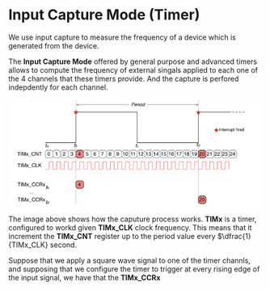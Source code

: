 # Input Capture Mode (Timer)

We use input capture to measure the frequency of a device which is generated from the device.

The **Input Capture Mode** offered by general purpose and advanced timers allows to compute the frequency of external singals applied to each one of the 4 channels that these timers provide. 
And the capture is perfored indepdently for each channel.


![stm32F407VGT6](https://github.com/Theara-Seng/stm32_lab/blob/main/input_capture/image/capture_process.png)


The image above shows how the caputure process works. **TIMx** is a timer, configured to workd given **TIMx_CLK** clock frequency. This means that it increment the **TIMx_CNT** register up to the 
period value every $\dfrac{1}{TIMx_CLK} second. 

Suppose that we apply a square wave signal to one of the timer channls, and supposing that we configure the timer to trigger at every rising edge of the input signal, we have that the **TIMx_CCRx**
